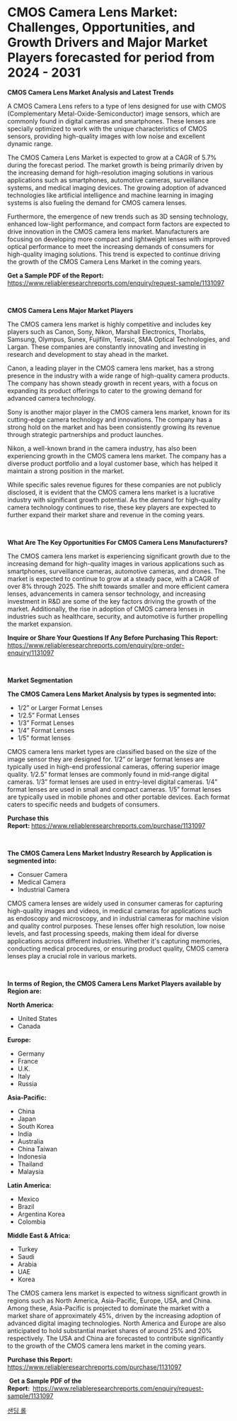<p><h1>CMOS Camera Lens Market: Challenges, Opportunities, and Growth Drivers and Major Market Players forecasted for period from 2024 - 2031</h1></p><p><strong>CMOS Camera Lens Market Analysis and Latest Trends</strong></p>
<p><p>A CMOS Camera Lens refers to a type of lens designed for use with CMOS (Complementary Metal-Oxide-Semiconductor) image sensors, which are commonly found in digital cameras and smartphones. These lenses are specially optimized to work with the unique characteristics of CMOS sensors, providing high-quality images with low noise and excellent dynamic range.</p><p>The CMOS Camera Lens Market is expected to grow at a CAGR of 5.7% during the forecast period. The market growth is being primarily driven by the increasing demand for high-resolution imaging solutions in various applications such as smartphones, automotive cameras, surveillance systems, and medical imaging devices. The growing adoption of advanced technologies like artificial intelligence and machine learning in imaging systems is also fueling the demand for CMOS camera lenses.</p><p>Furthermore, the emergence of new trends such as 3D sensing technology, enhanced low-light performance, and compact form factors are expected to drive innovation in the CMOS camera lens market. Manufacturers are focusing on developing more compact and lightweight lenses with improved optical performance to meet the increasing demands of consumers for high-quality imaging solutions. This trend is expected to continue driving the growth of the CMOS Camera Lens Market in the coming years.</p></p>
<p><strong>Get a Sample PDF of the Report:&nbsp;</strong> <a href="https://www.reliableresearchreports.com/enquiry/request-sample/1131097">https://www.reliableresearchreports.com/enquiry/request-sample/1131097</a></p>
<p>&nbsp;</p>
<p><strong>CMOS Camera Lens Major Market Players</strong></p>
<p><p>The CMOS camera lens market is highly competitive and includes key players such as Canon, Sony, Nikon, Marshall Electronics, Thorlabs, Samsung, Olympus, Sunex, Fujifilm, Terasic, SMA Optical Technologies, and Largan. These companies are constantly innovating and investing in research and development to stay ahead in the market.</p><p>Canon, a leading player in the CMOS camera lens market, has a strong presence in the industry with a wide range of high-quality camera products. The company has shown steady growth in recent years, with a focus on expanding its product offerings to cater to the growing demand for advanced camera technology.</p><p>Sony is another major player in the CMOS camera lens market, known for its cutting-edge camera technology and innovations. The company has a strong hold on the market and has been consistently growing its revenue through strategic partnerships and product launches.</p><p>Nikon, a well-known brand in the camera industry, has also been experiencing growth in the CMOS camera lens market. The company has a diverse product portfolio and a loyal customer base, which has helped it maintain a strong position in the market.</p><p>While specific sales revenue figures for these companies are not publicly disclosed, it is evident that the CMOS camera lens market is a lucrative industry with significant growth potential. As the demand for high-quality camera technology continues to rise, these key players are expected to further expand their market share and revenue in the coming years.</p></p>
<p>&nbsp;</p>
<p><strong>What Are The Key Opportunities For CMOS Camera Lens Manufacturers?</strong></p>
<p><p>The CMOS camera lens market is experiencing significant growth due to the increasing demand for high-quality images in various applications such as smartphones, surveillance cameras, automotive cameras, and drones. The market is expected to continue to grow at a steady pace, with a CAGR of over 8% through 2025. The shift towards smaller and more efficient camera lenses, advancements in camera sensor technology, and increasing investment in R&D are some of the key factors driving the growth of the market. Additionally, the rise in adoption of CMOS camera lenses in industries such as healthcare, security, and automotive is further propelling the market expansion.</p></p>
<p><strong>Inquire or Share Your Questions If Any Before Purchasing This Report:</strong> <a href="https://www.reliableresearchreports.com/enquiry/pre-order-enquiry/1131097">https://www.reliableresearchreports.com/enquiry/pre-order-enquiry/1131097</a></p>
<p>&nbsp;</p>
<p><strong>Market Segmentation</strong></p>
<p><strong>The CMOS Camera Lens Market Analysis by types is segmented into:</strong></p>
<p><ul><li>1/2” or Larger Format Lenses</li><li>1/2.5” Format Lenses</li><li>1/3” Format Lenses</li><li>1/4” Format Lenses</li><li>1/5” format lenses</li></ul></p>
<p><p>CMOS camera lens market types are classified based on the size of the image sensor they are designed for. 1/2” or larger format lenses are typically used in high-end professional cameras, offering superior image quality. 1/2.5” format lenses are commonly found in mid-range digital cameras. 1/3” format lenses are used in entry-level digital cameras. 1/4” format lenses are used in small and compact cameras. 1/5” format lenses are typically used in mobile phones and other portable devices. Each format caters to specific needs and budgets of consumers.</p></p>
<p><strong>Purchase this Report:&nbsp;</strong><a href="https://www.reliableresearchreports.com/purchase/1131097">https://www.reliableresearchreports.com/purchase/1131097</a></p>
<p>&nbsp;</p>
<p><strong>The CMOS Camera Lens Market Industry Research by Application is segmented into:</strong></p>
<p><ul><li>Consuer Camera</li><li>Medical Camera</li><li>Industrial Camera</li></ul></p>
<p><p>CMOS camera lenses are widely used in consumer cameras for capturing high-quality images and videos, in medical cameras for applications such as endoscopy and microscopy, and in industrial cameras for machine vision and quality control purposes. These lenses offer high resolution, low noise levels, and fast processing speeds, making them ideal for diverse applications across different industries. Whether it's capturing memories, conducting medical procedures, or ensuring product quality, CMOS camera lenses play a crucial role in various markets.</p></p>
<p>&nbsp;</p>
<p><strong>In terms of Region, the CMOS Camera Lens Market Players available by Region are:</strong></p>
<p>
    <p> <strong> North America: </strong>
        <ul>
            <li>United States</li>
            <li>Canada</li>
        </ul>
        </p> 
    <p> <strong> Europe: </strong>
        <ul>
            <li>Germany</li>
            <li>France</li>
            <li>U.K.</li>
            <li>Italy</li>
            <li>Russia</li>
        </ul>
        </p> 
    <p> <strong> Asia-Pacific: </strong>
        <ul>
            <li>China</li>
            <li>Japan</li>
            <li>South Korea</li>
            <li>India</li>
            <li>Australia</li>
            <li>China Taiwan</li>
            <li>Indonesia</li>
            <li>Thailand</li>
            <li>Malaysia</li>
        </ul>
        </p> 
    <p> <strong> Latin America: </strong>
        <ul>
            <li>Mexico</li>
            <li>Brazil</li>
            <li>Argentina Korea</li>
            <li>Colombia</li>
        </ul>
        </p> 
    <p> <strong> Middle East & Africa: </strong>
        <ul>
            <li>Turkey</li>
            <li>Saudi</li>
            <li>Arabia</li>
            <li>UAE</li>
            <li>Korea</li>
        </ul>
    </p>
    </p>
<p><p>The CMOS camera lens market is expected to witness significant growth in regions such as North America, Asia-Pacific, Europe, USA, and China. Among these, Asia-Pacific is projected to dominate the market with a market share of approximately 45%, driven by the increasing adoption of advanced digital imaging technologies. North America and Europe are also anticipated to hold substantial market shares of around 25% and 20% respectively. The USA and China are forecasted to contribute significantly to the growth of the CMOS camera lens market in the coming years.</p></p>
<p><strong>Purchase this Report: </strong><a href="https://www.reliableresearchreports.com/purchase/1131097">https://www.reliableresearchreports.com/purchase/1131097</a></p>
<p>&nbsp;<strong>Get a Sample PDF of the Report:&nbsp;&nbsp;</strong><a href="https://www.reliableresearchreports.com/enquiry/request-sample/1131097">https://www.reliableresearchreports.com/enquiry/request-sample/1131097</a></p>
<p><strong></strong></p>
<p><p><a href="https://github.com/jntpkh496620/Market-Research-Report-List-1/blob/main/893309510463.md">샌딩 롤</a></p></p>